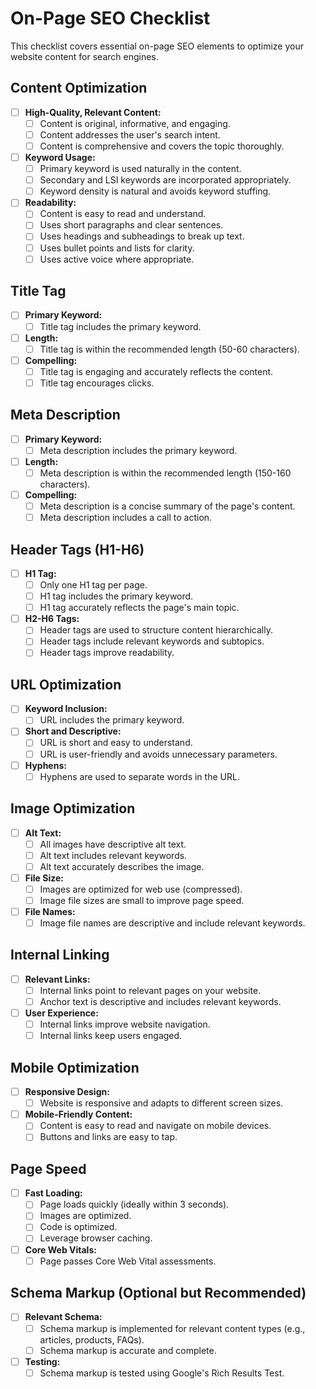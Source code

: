 # On-Page SEO Checklist

This checklist covers essential on-page SEO elements to optimize your website content for search engines.

## Content Optimization

* ☐   **High-Quality, Relevant Content:**
    * ☐   Content is original, informative, and engaging.
    * ☐   Content addresses the user's search intent.
    * ☐   Content is comprehensive and covers the topic thoroughly.
* ☐   **Keyword Usage:**
    * ☐   Primary keyword is used naturally in the content.
    * ☐   Secondary and LSI keywords are incorporated appropriately.
    * ☐   Keyword density is natural and avoids keyword stuffing.
* ☐   **Readability:**
    * ☐   Content is easy to read and understand.
    * ☐   Uses short paragraphs and clear sentences.
    * ☐   Uses headings and subheadings to break up text.
    * ☐   Uses bullet points and lists for clarity.
    * ☐   Uses active voice where appropriate.

## Title Tag

* ☐   **Primary Keyword:**
    * ☐   Title tag includes the primary keyword.
* ☐   **Length:**
    * ☐   Title tag is within the recommended length (50-60 characters).
* ☐   **Compelling:**
    * ☐   Title tag is engaging and accurately reflects the content.
    * ☐   Title tag encourages clicks.

## Meta Description

* ☐   **Primary Keyword:**
    * ☐   Meta description includes the primary keyword.
* ☐   **Length:**
    * ☐   Meta description is within the recommended length (150-160 characters).
* ☐   **Compelling:**
    * ☐   Meta description is a concise summary of the page's content.
    * ☐   Meta description includes a call to action.

## Header Tags (H1-H6)

* ☐   **H1 Tag:**
    * ☐   Only one H1 tag per page.
    * ☐   H1 tag includes the primary keyword.
    * ☐   H1 tag accurately reflects the page's main topic.
* ☐   **H2-H6 Tags:**
    * ☐   Header tags are used to structure content hierarchically.
    * ☐   Header tags include relevant keywords and subtopics.
    * ☐   Header tags improve readability.

## URL Optimization

* ☐   **Keyword Inclusion:**
    * ☐   URL includes the primary keyword.
* ☐   **Short and Descriptive:**
    * ☐   URL is short and easy to understand.
    * ☐   URL is user-friendly and avoids unnecessary parameters.
* ☐   **Hyphens:**
    * ☐   Hyphens are used to separate words in the URL.

## Image Optimization

* ☐   **Alt Text:**
    * ☐   All images have descriptive alt text.
    * ☐   Alt text includes relevant keywords.
    * ☐   Alt text accurately describes the image.
* ☐   **File Size:**
    * ☐   Images are optimized for web use (compressed).
    * ☐   Image file sizes are small to improve page speed.
* ☐   **File Names:**
    * ☐   Image file names are descriptive and include relevant keywords.

## Internal Linking

* ☐   **Relevant Links:**
    * ☐   Internal links point to relevant pages on your website.
    * ☐   Anchor text is descriptive and includes relevant keywords.
* ☐   **User Experience:**
    * ☐   Internal links improve website navigation.
    * ☐   Internal links keep users engaged.

## Mobile Optimization

* ☐   **Responsive Design:**
    * ☐   Website is responsive and adapts to different screen sizes.
* ☐   **Mobile-Friendly Content:**
    * ☐   Content is easy to read and navigate on mobile devices.
    * ☐   Buttons and links are easy to tap.

## Page Speed

* ☐   **Fast Loading:**
    * ☐   Page loads quickly (ideally within 3 seconds).
    * ☐   Images are optimized.
    * ☐   Code is optimized.
    * ☐   Leverage browser caching.
* ☐   **Core Web Vitals:**
    * ☐   Page passes Core Web Vital assessments.

## Schema Markup (Optional but Recommended)

* ☐   **Relevant Schema:**
    * ☐   Schema markup is implemented for relevant content types (e.g., articles, products, FAQs).
    * ☐   Schema markup is accurate and complete.
* ☐   **Testing:**
    * ☐   Schema markup is tested using Google's Rich Results Test.